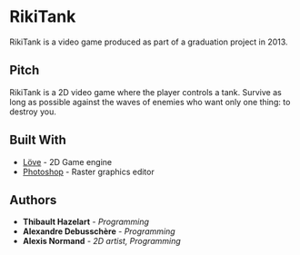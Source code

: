 # RikiTank

RikiTank is a video game produced as part of a graduation project in 2013. 

## Pitch

RikiTank is a 2D video game where the player controls a tank. Survive as long as possible against the waves of enemies who want only one thing: to destroy you.

## Built With

* [Löve](https://love2d.org/) - 2D Game engine
* [Photoshop](https://www.adobe.com/products/photoshop) - Raster graphics editor

## Authors

* **Thibault Hazelart** - *Programming*
* **Alexandre Debusschère** - *Programming*
* **Alexis Normand** - *2D artist, Programming*
